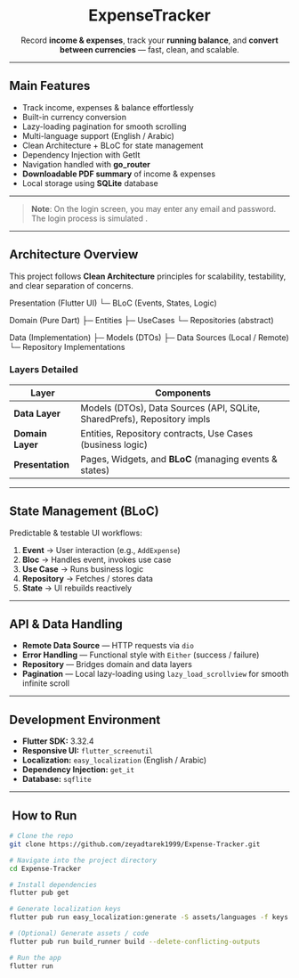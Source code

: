 <h1 align="center">ExpenseTracker</h1>

<p align="center">
  Record <b>income & expenses</b>, track your <b>running balance</b>, and <b>convert between currencies</b> — fast, clean, and scalable.
</p>

---

## Main Features
- Track income, expenses & balance effortlessly  
- Built-in currency conversion  
- Lazy-loading pagination for smooth scrolling  
- Multi-language support (English / Arabic)  
- Clean Architecture + BLoC for state management  
- Dependency Injection with GetIt  
- Navigation handled with **go_router**  
- **Downloadable PDF summary** of income & expenses  
- Local storage using **SQLite** database 

---
> **Note**: On the login screen, you may enter any email and password. The login process is simulated .
---

##  Architecture Overview

This project follows **Clean Architecture** principles for scalability, testability, and clear separation of concerns.

Presentation (Flutter UI)
└─ BLoC (Events, States, Logic)

Domain (Pure Dart)
├─ Entities
├─ UseCases
└─ Repositories (abstract)

Data (Implementation)
├─ Models (DTOs)
├─ Data Sources (Local / Remote)
└─ Repository Implementations



###  Layers Detailed

| Layer              | Components                                                                 |
|--------------------|-----------------------------------------------------------------------------|
| **Data Layer**     | Models (DTOs), Data Sources (API, SQLite, SharedPrefs), Repository impls    |
| **Domain Layer**   | Entities, Repository contracts, Use Cases (business logic)                  |
| **Presentation**   | Pages, Widgets, and **BLoC** (managing events & states)                     |

---

##  State Management (BLoC)

Predictable & testable UI workflows:

1. **Event** → User interaction (e.g., `AddExpense`)
2. **Bloc** → Handles event, invokes use case
3. **Use Case** → Runs business logic
4. **Repository** → Fetches / stores data
5. **State** → UI rebuilds reactively

---

##  API & Data Handling

- **Remote Data Source** — HTTP requests via `dio`
- **Error Handling** — Functional style with `Either` (success / failure)
- **Repository** — Bridges domain and data layers
- **Pagination** — Local lazy-loading using `lazy_load_scrollview` for smooth infinite scroll

---

## Development Environment

- **Flutter SDK:** 3.32.4
- **Responsive UI:** `flutter_screenutil`
- **Localization:** `easy_localization` (English / Arabic)
- **Dependency Injection:** `get_it`
- **Database:** `sqflite`

---
 
##  ️ How to Run

```bash
# Clone the repo
git clone https://github.com/zeyadtarek1999/Expense-Tracker.git

# Navigate into the project directory
cd Expense-Tracker

# Install dependencies
flutter pub get

# Generate localization keys
flutter pub run easy_localization:generate -S assets/languages -f keys -o locale_keys.g.dart

# (Optional) Generate assets / code
flutter pub run build_runner build --delete-conflicting-outputs

# Run the app
flutter run


